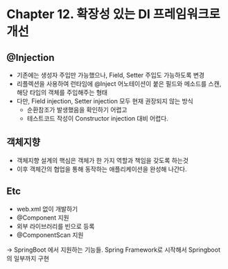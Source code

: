 # Chapter 12. 확장성 있는 DI 프레임워크로 개선

## @Injection

- 기존에는 생성자 주입만 가능했으나, Field, Setter 주입도 가능하도록 변경
- 리플렉션을 사용하여 런타임에 @Inject 어노테이션이 붙은 필드와 메소드를 스캔, 해당 타입의 객체를 주입해주는 형태
- 다만, Field injection, Setter injection 모두 현재 권장되지 않는 방식
  - 순환참조가 발생했음을 확인하기 어렵고
  - 테스트코드 작성이 Constructor injection 대비 어렵다.

## 객체지향

- 객체지향 설계의 핵심은 객체가 한 가지 역할과 책임을 갖도록 하는것
- 이후 객체간의 협업을 통해 동작하는 애플리케이션을 완성해 나간다.

## Etc

- web.xml 없이 개발하기
- @Component 지원
- 외부 라이브러리를 빈으로 등록
- @ComponentScan 지원

-> SpringBoot 에서 지원하는 기능들. Spring Framework로 시작해서 Springboot의 일부까지 구현
